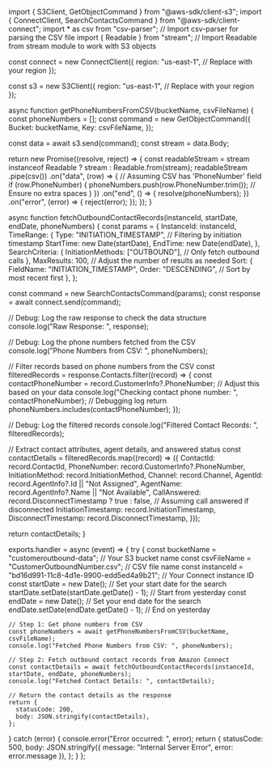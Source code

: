 import { S3Client, GetObjectCommand } from "@aws-sdk/client-s3";
import { ConnectClient, SearchContactsCommand } from "@aws-sdk/client-connect";
import * as csv from "csv-parser"; // Import csv-parser for parsing the CSV file
import { Readable } from "stream"; // Import Readable from stream module to work with S3 objects

const connect = new ConnectClient({
  region: "us-east-1", // Replace with your region
});

const s3 = new S3Client({
  region: "us-east-1", // Replace with your region
});

async function getPhoneNumbersFromCSV(bucketName, csvFileName) {
  const phoneNumbers = [];
  const command = new GetObjectCommand({
    Bucket: bucketName,
    Key: csvFileName,
  });

  const data = await s3.send(command);
  const stream = data.Body;

  return new Promise((resolve, reject) => {
    const readableStream = stream instanceof Readable ? stream : Readable.from(stream);
    readableStream
      .pipe(csv())
      .on("data", (row) => {
        // Assuming CSV has 'PhoneNumber' field
        if (row.PhoneNumber) {
          phoneNumbers.push(row.PhoneNumber.trim()); // Ensure no extra spaces
        }
      })
      .on("end", () => {
        resolve(phoneNumbers);
      })
      .on("error", (error) => {
        reject(error);
      });
  });
}

async function fetchOutboundContactRecords(instanceId, startDate, endDate, phoneNumbers) {
  const params = {
    InstanceId: instanceId,
    TimeRange: {
      Type: "INITIATION_TIMESTAMP", // Filtering by initiation timestamp
      StartTime: new Date(startDate),
      EndTime: new Date(endDate),
    },
    SearchCriteria: {
      InitiationMethods: ["OUTBOUND"], // Only fetch outbound calls
    },
    MaxResults: 100, // Adjust the number of results as needed
    Sort: {
      FieldName: "INITIATION_TIMESTAMP",
      Order: "DESCENDING", // Sort by most recent first
    },
  };

  const command = new SearchContactsCommand(params);
  const response = await connect.send(command);

  // Debug: Log the raw response to check the data structure
  console.log("Raw Response: ", response);

  // Debug: Log the phone numbers fetched from the CSV
  console.log("Phone Numbers from CSV: ", phoneNumbers);

  // Filter records based on phone numbers from the CSV
  const filteredRecords = response.Contacts.filter((record) => {
    const contactPhoneNumber = record.CustomerInfo?.PhoneNumber; // Adjust this based on your data
    console.log("Checking contact phone number: ", contactPhoneNumber); // Debugging log
    return phoneNumbers.includes(contactPhoneNumber);
  });

  // Debug: Log the filtered records
  console.log("Filtered Contact Records: ", filteredRecords);

  // Extract contact attributes, agent details, and answered status
  const contactDetails = filteredRecords.map((record) => ({
    ContactId: record.ContactId,
    PhoneNumber: record.CustomerInfo?.PhoneNumber,
    InitiationMethod: record.InitiationMethod,
    Channel: record.Channel,
    AgentId: record.AgentInfo?.Id || "Not Assigned",
    AgentName: record.AgentInfo?.Name || "Not Available",
    CallAnswered: record.DisconnectTimestamp ? true : false, // Assuming call answered if disconnected
    InitiationTimestamp: record.InitiationTimestamp,
    DisconnectTimestamp: record.DisconnectTimestamp,
  }));

  return contactDetails;
}

exports.handler = async (event) => {
  try {
    const bucketName = "customeroutbound-data"; // Your S3 bucket name
    const csvFileName = "CustomerOutboundNumber.csv"; // CSV file name
    const instanceId = "bd16d991-11c8-4d1e-9900-edd5ed4a9b21"; // Your Connect instance ID
    const startDate = new Date(); // Set your start date for the search
    startDate.setDate(startDate.getDate() - 1); // Start from yesterday
    const endDate = new Date(); // Set your end date for the search
    endDate.setDate(endDate.getDate() - 1); // End on yesterday

    // Step 1: Get phone numbers from CSV
    const phoneNumbers = await getPhoneNumbersFromCSV(bucketName, csvFileName);
    console.log("Fetched Phone Numbers from CSV: ", phoneNumbers);

    // Step 2: Fetch outbound contact records from Amazon Connect
    const contactDetails = await fetchOutboundContactRecords(instanceId, startDate, endDate, phoneNumbers);
    console.log("Fetched Contact Details: ", contactDetails);

    // Return the contact details as the response
    return {
      statusCode: 200,
      body: JSON.stringify(contactDetails),
    };
  } catch (error) {
    console.error("Error occurred: ", error);
    return {
      statusCode: 500,
      body: JSON.stringify({ message: "Internal Server Error", error: error.message }),
    };
  }
};